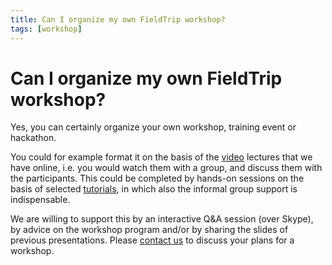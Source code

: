 ```yaml
---
title: Can I organize my own FieldTrip workshop?
tags: [workshop]
---
```


# Can I organize my own FieldTrip workshop?

Yes, you can certainly organize your own workshop, training event or hackathon.

You could for example format it on the basis of the [video](/video) lectures that we have online, i.e. you would watch them with a group, and discuss them with the participants. This could be completed by hands-on sessions on the basis of selected [tutorials](/tutorial), in which also the informal group support is indispensable.

We are willing to support this by an interactive Q&A session (over Skype), by advice on the workshop program and/or by sharing the slides of previous presentations. Please [contact us](/contact) to discuss your plans for a workshop.

